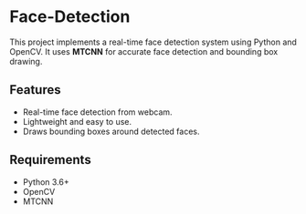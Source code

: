 # Face-Detection

This project implements a real-time face detection system using Python and OpenCV. It uses **MTCNN** for accurate face detection and bounding box drawing.

## Features
- Real-time face detection from webcam.
- Lightweight and easy to use.
- Draws bounding boxes around detected faces.

## Requirements
- Python 3.6+
- OpenCV
- MTCNN
